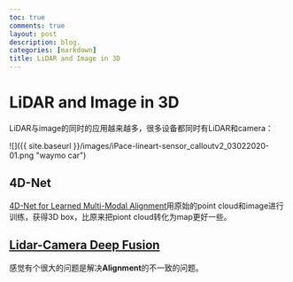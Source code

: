 ```yaml
---
toc: true
comments: true
layout: post
description: blog.
categories: [markdown]
title: LiDAR and Image in 3D
---
```

# LiDAR and Image in 3D

LiDAR与image的同时的应用越来越多，很多设备都同时有LiDAR和camera：

![]({{ site.baseurl }}/images/iPace-lineart-sensor_calloutv2_03022020-01.png "waymo car")


## 4D-Net
[4D-Net for Learned Multi-Modal Alignment](https://ai.googleblog.com/2022/02/4d-net-learning-multi-modal-alignment.html)用原始的point cloud和image进行训练，获得3D box，比原来把piont cloud转化为map更好一些。



## [Lidar-Camera Deep Fusion](http://ai.googleblog.com/2022/04/lidar-camera-deep-fusion-for-multi.html)

感觉有个很大的问题是解决**Alignment**的不一致的问题。

